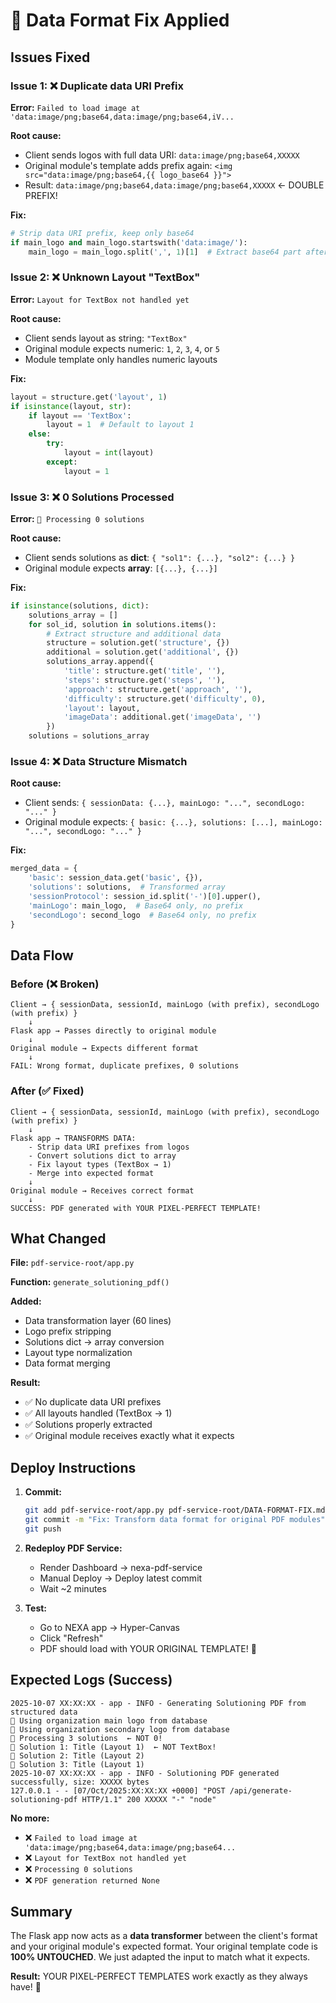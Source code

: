 # 🔧 Data Format Fix Applied

## Issues Fixed

### Issue 1: ❌ Duplicate data URI Prefix
**Error:** `Failed to load image at 'data:image/png;base64,data:image/png;base64,iV...`

**Root cause:** 
- Client sends logos with full data URI: `data:image/png;base64,XXXXX`
- Original module's template adds prefix again: `<img src="data:image/png;base64,{{ logo_base64 }}">`
- Result: `data:image/png;base64,data:image/png;base64,XXXXX` ← DOUBLE PREFIX!

**Fix:**
```python
# Strip data URI prefix, keep only base64
if main_logo and main_logo.startswith('data:image/'):
    main_logo = main_logo.split(',', 1)[1]  # Extract base64 part after comma
```

### Issue 2: ❌ Unknown Layout "TextBox"
**Error:** `Layout for TextBox not handled yet`

**Root cause:**
- Client sends layout as string: `"TextBox"`
- Original module expects numeric: `1`, `2`, `3`, `4`, or `5`
- Module template only handles numeric layouts

**Fix:**
```python
layout = structure.get('layout', 1)
if isinstance(layout, str):
    if layout == 'TextBox':
        layout = 1  # Default to layout 1
    else:
        try:
            layout = int(layout)
        except:
            layout = 1
```

### Issue 3: ❌ 0 Solutions Processed
**Error:** `🐍 Processing 0 solutions`

**Root cause:**
- Client sends solutions as **dict**: `{ "sol1": {...}, "sol2": {...} }`
- Original module expects **array**: `[{...}, {...}]`

**Fix:**
```python
if isinstance(solutions, dict):
    solutions_array = []
    for sol_id, solution in solutions.items():
        # Extract structure and additional data
        structure = solution.get('structure', {})
        additional = solution.get('additional', {})
        solutions_array.append({
            'title': structure.get('title', ''),
            'steps': structure.get('steps', ''),
            'approach': structure.get('approach', ''),
            'difficulty': structure.get('difficulty', 0),
            'layout': layout,
            'imageData': additional.get('imageData', '')
        })
    solutions = solutions_array
```

### Issue 4: ❌ Data Structure Mismatch
**Root cause:**
- Client sends: `{ sessionData: {...}, mainLogo: "...", secondLogo: "..." }`
- Original module expects: `{ basic: {...}, solutions: [...], mainLogo: "...", secondLogo: "..." }`

**Fix:**
```python
merged_data = {
    'basic': session_data.get('basic', {}),
    'solutions': solutions,  # Transformed array
    'sessionProtocol': session_id.split('-')[0].upper(),
    'mainLogo': main_logo,  # Base64 only, no prefix
    'secondLogo': second_logo  # Base64 only, no prefix
}
```

## Data Flow

### Before (❌ Broken)
```
Client → { sessionData, sessionId, mainLogo (with prefix), secondLogo (with prefix) }
    ↓
Flask app → Passes directly to original module
    ↓
Original module → Expects different format
    ↓
FAIL: Wrong format, duplicate prefixes, 0 solutions
```

### After (✅ Fixed)
```
Client → { sessionData, sessionId, mainLogo (with prefix), secondLogo (with prefix) }
    ↓
Flask app → TRANSFORMS DATA:
    - Strip data URI prefixes from logos
    - Convert solutions dict to array
    - Fix layout types (TextBox → 1)
    - Merge into expected format
    ↓
Original module → Receives correct format
    ↓
SUCCESS: PDF generated with YOUR PIXEL-PERFECT TEMPLATE!
```

## What Changed

**File:** `pdf-service-root/app.py`

**Function:** `generate_solutioning_pdf()`

**Added:**
- Data transformation layer (60 lines)
- Logo prefix stripping
- Solutions dict → array conversion
- Layout type normalization
- Data format merging

**Result:**
- ✅ No duplicate data URI prefixes
- ✅ All layouts handled (TextBox → 1)
- ✅ Solutions properly extracted
- ✅ Original module receives exactly what it expects

## Deploy Instructions

1. **Commit:**
   ```bash
   git add pdf-service-root/app.py pdf-service-root/DATA-FORMAT-FIX.md
   git commit -m "Fix: Transform data format for original PDF modules"
   git push
   ```

2. **Redeploy PDF Service:**
   - Render Dashboard → nexa-pdf-service
   - Manual Deploy → Deploy latest commit
   - Wait ~2 minutes

3. **Test:**
   - Go to NEXA app → Hyper-Canvas
   - Click "Refresh"
   - PDF should load with YOUR ORIGINAL TEMPLATE! 🎉

## Expected Logs (Success)

```
2025-10-07 XX:XX:XX - app - INFO - Generating Solutioning PDF from structured data
🎨 Using organization main logo from database
🎨 Using organization secondary logo from database
🐍 Processing 3 solutions  ← NOT 0!
🐍 Solution 1: Title (Layout 1)  ← NOT TextBox!
🐍 Solution 2: Title (Layout 2)
🐍 Solution 3: Title (Layout 1)
2025-10-07 XX:XX:XX - app - INFO - Solutioning PDF generated successfully, size: XXXXX bytes
127.0.0.1 - - [07/Oct/2025:XX:XX:XX +0000] "POST /api/generate-solutioning-pdf HTTP/1.1" 200 XXXXX "-" "node"
```

**No more:**
- ❌ `Failed to load image at 'data:image/png;base64,data:image/png;base64...`
- ❌ `Layout for TextBox not handled yet`
- ❌ `Processing 0 solutions`
- ❌ `PDF generation returned None`

## Summary

The Flask app now acts as a **data transformer** between the client's format and your original module's expected format. Your original template code is **100% UNTOUCHED**. We just adapted the input to match what it expects.

**Result:** YOUR PIXEL-PERFECT TEMPLATES work exactly as they always have! 🎉
